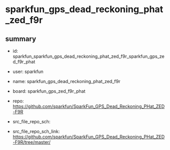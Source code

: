 # sparkfun_gps_dead_reckoning_phat_zed_f9r
 
## summary 
* id: sparkfun_sparkfun_gps_dead_reckoning_phat_zed_f9r_sparkfun_gps_zed_f9r_phat
* user: sparkfun
* name: sparkfun_gps_dead_reckoning_phat_zed_f9r
* board: sparkfun_gps_zed_f9r_phat
* repo: https://github.com/sparkfun/SparkFun_GPS_Dead_Reckoning_PHat_ZED-F9R



* src_file_repo_sch: 
* src_file_repo_sch_link: https://github.com/sparkfun/SparkFun_GPS_Dead_Reckoning_PHat_ZED-F9R/tree/master/






